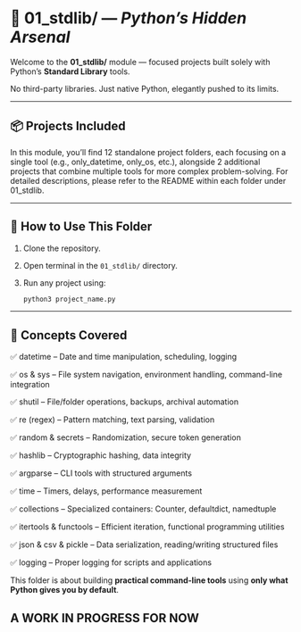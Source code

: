 # 🔹 01\_stdlib/ — *Python’s Hidden Arsenal*

Welcome to the **01\_stdlib/** module — focused projects built solely with Python’s **Standard Library** tools.

No third-party libraries. Just native Python, elegantly pushed to its limits.

---

## 📦 Projects Included

In this module, you’ll find 12 standalone project folders, each focusing on a single tool (e.g., only_datetime, only_os, etc.), alongside 2 additional projects that combine multiple tools for more complex problem-solving. For detailed descriptions, please refer to the README within each folder under 01_stdlib.

---

## 🧰 How to Use This Folder

1. Clone the repository.
2. Open terminal in the `01_stdlib/` directory.
3. Run any project using:

   ```bash
   python3 project_name.py
   ```
---

## 🧠 Concepts Covered

✅ datetime – Date and time manipulation, scheduling, logging

✅ os & sys – File system navigation, environment handling, command-line integration

✅ shutil – File/folder operations, backups, archival automation

✅ re (regex) – Pattern matching, text parsing, validation

✅ random & secrets – Randomization, secure token generation

✅ hashlib – Cryptographic hashing, data integrity

✅ argparse – CLI tools with structured arguments

✅ time – Timers, delays, performance measurement

✅ collections – Specialized containers: Counter, defaultdict, namedtuple

✅ itertools & functools – Efficient iteration, functional programming utilities

✅ json & csv & pickle – Data serialization, reading/writing structured files

✅ logging – Proper logging for scripts and applications

This folder is about building **practical command-line tools** using **only what Python gives you by default**.

A WORK IN PROGRESS FOR NOW
---